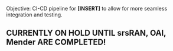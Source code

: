 Objective: CI-CD pipeline for **[INSERT]** to allow for more seamless integration and testing.

## CURRENTLY ON HOLD UNTIL srsRAN, OAI, Mender ARE COMPLETED!
